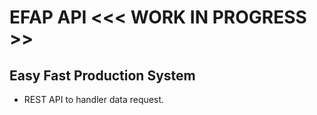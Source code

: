# EFAP API <<< WORK IN PROGRESS >>

## Easy Fast Production System
- REST API to handler data request.
